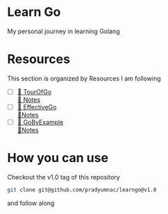 # Learn Go
My personal journey in learning Golang

# Resources
This section is organized by Resources I am following
- [ ] [🔗 TourOfGo](https://go.dev/tour/)   
      [📔 Notes](tourofgo/readme.md)  
- [ ] [🔗 EffectiveGo](https://go.dev/doc/effective_go)   
      [📔Notes](effectivego/readme.md)  
- [ ] [🔗 GoByExample](https://gobyexample.com/)   
      [📔Notes](gobyexample/readme.md)  

# How you can use

Checkout the v1.0 tag of this repository
```bash
git clone git@github.com/pradyumnac/learngo@v1.0
```
and follow along

